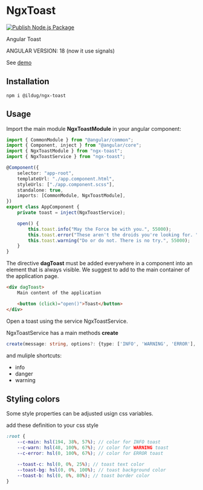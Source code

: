 # NgxToast

[![Publish Node.js Package](https://github.com/ilDug/ngx-toast/actions/workflows/npm-publish.yml/badge.svg)](https://github.com/ilDug/ngx-toast/actions/workflows/npm-publish.yml)

Angular Toast

ANGULAR VERSION: 18 (now it use signals)

See [demo](https://ildug.github.io/ngx-toast/)

## Installation

```
npm i @ildug/ngx-toast
```

## Usage

Import the main module **NgxToastModule** in your angular component:

```typescript
import { CommonModule } from "@angular/common";
import { Component, inject } from "@angular/core";
import { NgxToastModule } from "ngx-toast";
import { NgxToastService } from "ngx-toast";

@Component({
    selector: "app-root",
    templateUrl: "./app.component.html",
    styleUrls: ["./app.component.scss"],
    standalone: true,
    imports: [CommonModule, NgxToastModule],
})
export class AppComponent {
    private toast = inject(NgxToastService);

    open() {
        this.toast.info("May the Force be with you.", 55000);
        this.toast.error("These aren't the droids you're looking for. ", 55000);
        this.toast.warning("Do or do not. There is no try.", 55000);
    }
}
```

The directive **dagToast** must be added everywhere in a component into an element that is always visible. We suggest to add to the main container of the application page.

```html
<div dagToast>
    Main content of the application

    <button (click)="open()">Toast</button>
</div>
```

Open a toast using the service NgxToastService.

NgxToastService has a main methods **create**

```typescript
create(message: string, options?: {type: ['INFO', 'WARNING', 'ERROR'],  duration: milliseconds})

```

and muliple shortcuts:

-   info
-   danger
-   warning

## Styling colors

Some style properties can be adjusted usign css variables.

add these definition to your css style

```scss
:root {
    --c-main: hsl(194, 38%, 57%); // color for INFO toast
    --c-warn: hsl(48, 100%, 67%); // color for WARNING toast
    --c-error: hsl(0, 100%, 67%); // color for ERROR toast

    --toast-c: hsl(0, 0%, 25%); // toast text color
    --toast-bg: hsl(0, 0%, 100%); // toast background color
    --toast-b: hsl(0, 0%, 80%); // toast border color
}
```
